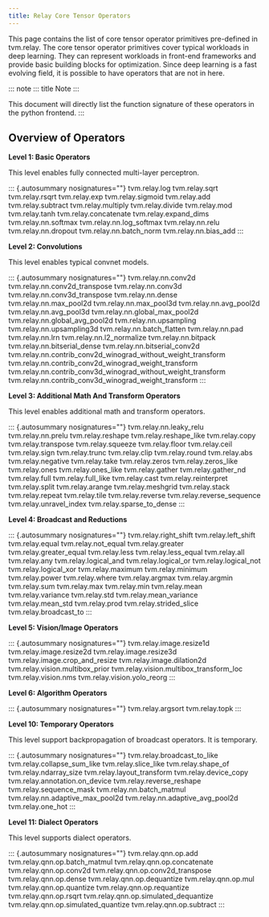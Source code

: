 ```yaml
---
title: Relay Core Tensor Operators
---
```


This page contains the list of core tensor operator primitives
pre-defined in tvm.relay. The core tensor operator primitives cover
typical workloads in deep learning. They can represent workloads in
front-end frameworks and provide basic building blocks for optimization.
Since deep learning is a fast evolving field, it is possible to have
operators that are not in here.

::: note
::: title
Note
:::

This document will directly list the function signature of these
operators in the python frontend.
:::

## Overview of Operators

**Level 1: Basic Operators**

This level enables fully connected multi-layer perceptron.

::: {.autosummary nosignatures=""}
tvm.relay.log tvm.relay.sqrt tvm.relay.rsqrt tvm.relay.exp
tvm.relay.sigmoid tvm.relay.add tvm.relay.subtract tvm.relay.multiply
tvm.relay.divide tvm.relay.mod tvm.relay.tanh tvm.relay.concatenate
tvm.relay.expand_dims tvm.relay.nn.softmax tvm.relay.nn.log_softmax
tvm.relay.nn.relu tvm.relay.nn.dropout tvm.relay.nn.batch_norm
tvm.relay.nn.bias_add
:::

**Level 2: Convolutions**

This level enables typical convnet models.

::: {.autosummary nosignatures=""}
tvm.relay.nn.conv2d tvm.relay.nn.conv2d_transpose tvm.relay.nn.conv3d
tvm.relay.nn.conv3d_transpose tvm.relay.nn.dense tvm.relay.nn.max_pool2d
tvm.relay.nn.max_pool3d tvm.relay.nn.avg_pool2d tvm.relay.nn.avg_pool3d
tvm.relay.nn.global_max_pool2d tvm.relay.nn.global_avg_pool2d
tvm.relay.nn.upsampling tvm.relay.nn.upsampling3d
tvm.relay.nn.batch_flatten tvm.relay.nn.pad tvm.relay.nn.lrn
tvm.relay.nn.l2_normalize tvm.relay.nn.bitpack
tvm.relay.nn.bitserial_dense tvm.relay.nn.bitserial_conv2d
tvm.relay.nn.contrib_conv2d_winograd_without_weight_transform
tvm.relay.nn.contrib_conv2d_winograd_weight_transform
tvm.relay.nn.contrib_conv3d_winograd_without_weight_transform
tvm.relay.nn.contrib_conv3d_winograd_weight_transform
:::

**Level 3: Additional Math And Transform Operators**

This level enables additional math and transform operators.

::: {.autosummary nosignatures=""}
tvm.relay.nn.leaky_relu tvm.relay.nn.prelu tvm.relay.reshape
tvm.relay.reshape_like tvm.relay.copy tvm.relay.transpose
tvm.relay.squeeze tvm.relay.floor tvm.relay.ceil tvm.relay.sign
tvm.relay.trunc tvm.relay.clip tvm.relay.round tvm.relay.abs
tvm.relay.negative tvm.relay.take tvm.relay.zeros tvm.relay.zeros_like
tvm.relay.ones tvm.relay.ones_like tvm.relay.gather tvm.relay.gather_nd
tvm.relay.full tvm.relay.full_like tvm.relay.cast tvm.relay.reinterpret
tvm.relay.split tvm.relay.arange tvm.relay.meshgrid tvm.relay.stack
tvm.relay.repeat tvm.relay.tile tvm.relay.reverse
tvm.relay.reverse_sequence tvm.relay.unravel_index
tvm.relay.sparse_to_dense
:::

**Level 4: Broadcast and Reductions**

::: {.autosummary nosignatures=""}
tvm.relay.right_shift tvm.relay.left_shift tvm.relay.equal
tvm.relay.not_equal tvm.relay.greater tvm.relay.greater_equal
tvm.relay.less tvm.relay.less_equal tvm.relay.all tvm.relay.any
tvm.relay.logical_and tvm.relay.logical_or tvm.relay.logical_not
tvm.relay.logical_xor tvm.relay.maximum tvm.relay.minimum
tvm.relay.power tvm.relay.where tvm.relay.argmax tvm.relay.argmin
tvm.relay.sum tvm.relay.max tvm.relay.min tvm.relay.mean
tvm.relay.variance tvm.relay.std tvm.relay.mean_variance
tvm.relay.mean_std tvm.relay.prod tvm.relay.strided_slice
tvm.relay.broadcast_to
:::

**Level 5: Vision/Image Operators**

::: {.autosummary nosignatures=""}
tvm.relay.image.resize1d tvm.relay.image.resize2d
tvm.relay.image.resize3d tvm.relay.image.crop_and_resize
tvm.relay.image.dilation2d tvm.relay.vision.multibox_prior
tvm.relay.vision.multibox_transform_loc tvm.relay.vision.nms
tvm.relay.vision.yolo_reorg
:::

**Level 6: Algorithm Operators**

::: {.autosummary nosignatures=""}
tvm.relay.argsort tvm.relay.topk
:::

**Level 10: Temporary Operators**

This level support backpropagation of broadcast operators. It is
temporary.

::: {.autosummary nosignatures=""}
tvm.relay.broadcast_to_like tvm.relay.collapse_sum_like
tvm.relay.slice_like tvm.relay.shape_of tvm.relay.ndarray_size
tvm.relay.layout_transform tvm.relay.device_copy
tvm.relay.annotation.on_device tvm.relay.reverse_reshape
tvm.relay.sequence_mask tvm.relay.nn.batch_matmul
tvm.relay.nn.adaptive_max_pool2d tvm.relay.nn.adaptive_avg_pool2d
tvm.relay.one_hot
:::

**Level 11: Dialect Operators**

This level supports dialect operators.

::: {.autosummary nosignatures=""}
tvm.relay.qnn.op.add tvm.relay.qnn.op.batch_matmul
tvm.relay.qnn.op.concatenate tvm.relay.qnn.op.conv2d
tvm.relay.qnn.op.conv2d_transpose tvm.relay.qnn.op.dense
tvm.relay.qnn.op.dequantize tvm.relay.qnn.op.mul
tvm.relay.qnn.op.quantize tvm.relay.qnn.op.requantize
tvm.relay.qnn.op.rsqrt tvm.relay.qnn.op.simulated_dequantize
tvm.relay.qnn.op.simulated_quantize tvm.relay.qnn.op.subtract
:::
